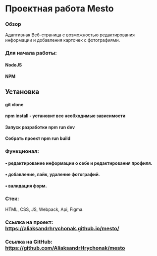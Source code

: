 # Проектная работа Mesto

### Обзор
Адаптивная Веб-страница с возможностью редактирования информации и добавления карточек с фотографиями.
### Для начала работы:
#### NodeJS
#### NPM
## Установка
#### git clone 
#### npm install - установит все необходимые зависимости
#### Запуск разработки npm run dev
#### Собрать проект npm run build
### Функционал:
#### •‎ редактирование информации о себе и редактирования профиля.
#### •‎ добавление, лайк, удаление фотографий.
#### •‎ валидация форм.
### Стек: 
HTML, CSS, JS, Webpack, Api, Figma.
### Ссылка на проект: https://aliaksandrhrychonak.github.io/mesto/
### Ссылка на GitHub: https://github.com/AliaksandrHrychonak/mesto
